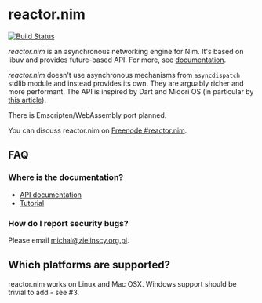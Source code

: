 # reactor.nim

[![Build Status](https://dev.azure.com/michal0421/michal/_apis/build/status/zielmicha.reactor.nim?branchName=master)](https://dev.azure.com/michal0421/michal/_build/latest?definitionId=1?branchName=master)

*reactor.nim* is an asynchronous networking engine for Nim. It's based on libuv and provides future-based API. For more, see [documentation](https://networkos.net/nim/reactor.nim/doc/).

*reactor.nim* doesn't use asynchronous mechanisms from `asyncdispatch` stdlib module and instead provides its own. They are arguably richer and more performant. The API is inspired by Dart and Midori OS (in particular by [this article](http://joeduffyblog.com/2015/11/19/asynchronous-everything/)).

There is Emscripten/WebAssembly port planned.

You can discuss reactor.nim on [Freenode #reactor.nim](https://webchat.freenode.net/?channels=reactor.nim).

## FAQ

### Where is the documentation?

* [API documentation](https://networkos.net/nim/reactor.nim/doc/)
* [Tutorial](https://networkos.net/nim/reactor.nim/doc/tutorial.html)

### How do I report security bugs?

Please email michal@zielinscy.org.pl.

## Which platforms are supported?

reactor.nim works on Linux and Mac OSX. Windows support should be trivial to add - see #3.
